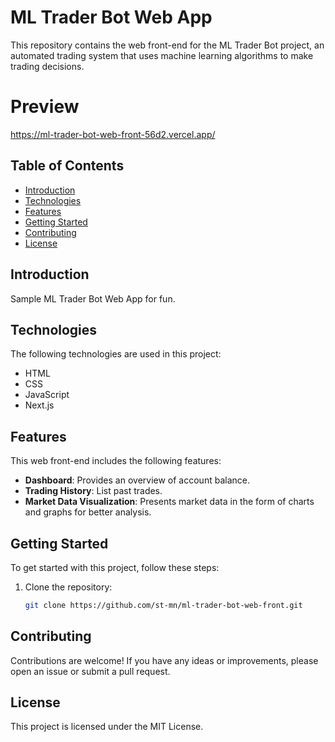 # ML Trader Bot Web App

This repository contains the web front-end for the ML Trader Bot project, an automated trading system that uses machine learning algorithms to make trading decisions.

# Preview 

https://ml-trader-bot-web-front-56d2.vercel.app/ 

## Table of Contents

- [Introduction](#introduction)
- [Technologies](#technologies)
- [Features](#features)
- [Getting Started](#getting-started)
- [Contributing](#contributing)
- [License](#license)

## Introduction

Sample ML Trader Bot Web App for fun.

## Technologies

The following technologies are used in this project:

- HTML
- CSS
- JavaScript
- Next.js

## Features

This web front-end includes the following features:

- **Dashboard**: Provides an overview of account balance.
- **Trading History**: List past trades.
- **Market Data Visualization**: Presents market data in the form of charts and graphs for better analysis.

## Getting Started

To get started with this project, follow these steps:

1. Clone the repository:

   ```bash
   git clone https://github.com/st-mn/ml-trader-bot-web-front.git

    ```

## Contributing

Contributions are welcome! If you have any ideas or improvements, please open an issue or submit a pull request.

## License

This project is licensed under the MIT License.



